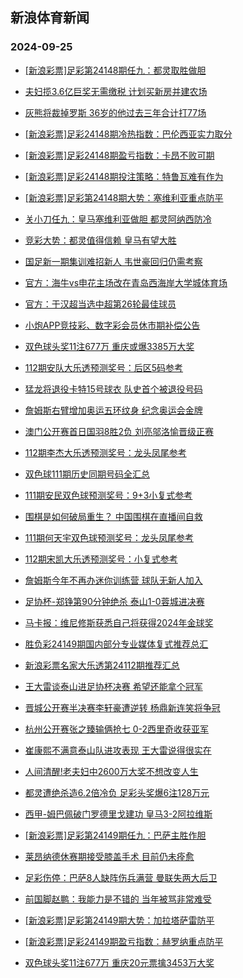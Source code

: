 ## 新浪体育新闻 
### 2024-09-25

+ [[新浪彩票]足彩第24148期任九：都灵取胜做胆](https://sports.sina.com.cn/l/2024-09-24/doc-incqfhau9381871.shtml)

+ [夫妇揽3.6亿巨奖无需缴税 计划买新房并建农场](https://sports.sina.com.cn/l/2024-09-24/doc-incqezuz4810308.shtml)

+ [灰熊将裁掉罗斯 36岁的他过去三年合计打77场](https://sports.sina.com.cn/basketball/nba/2024-09-24/doc-incqfhau9391935.shtml)

+ [[新浪彩票]足彩24148期冷热指数：巴伦西亚实力取分](https://sports.sina.com.cn/l/2024-09-24/doc-incqfhaz1459805.shtml)

+ [[新浪彩票]足彩24148期盈亏指数：卡昂不败可期](https://sports.sina.com.cn/l/2024-09-24/doc-incqfhaz1448220.shtml)

+ [[新浪彩票]足彩24148期投注策略：特鲁瓦难有作为](https://sports.sina.com.cn/l/2024-09-24/doc-incqfhaw6160040.shtml)

+ [[新浪彩票]足彩第24148期大势：塞维利亚重点防平](https://sports.sina.com.cn/l/2024-09-24/doc-incqfhau9380957.shtml)

+ [关小刀任九：皇马塞维利亚做胆 都灵阿纳西防冷](https://sports.sina.com.cn/l/2024-09-24/doc-incqfwyr4592385.shtml)

+ [竞彩大势：都灵值得信赖 皇马有望大胜](https://sports.sina.com.cn/l/2024-09-24/doc-incqfhau9384046.shtml)

+ [国足新一期集训难招新人 韦世豪回归仍需考察](https://sports.sina.com.cn/china/2024-09-24/doc-incqfnkx1429418.shtml)

+ [官方：海牛vs申花主场改在青岛西海岸大学城体育场](https://sports.sina.com.cn/china/j/2024-09-24/doc-incqhchn5910997.shtml)

+ [官方：于汉超当选中超第26轮最佳球员](https://sports.sina.com.cn/china/j/2024-09-24/doc-incqhchk9146456.shtml)

+ [小炮APP竞技彩、数字彩会员休市期补偿公告](https://sports.sina.com.cn/l/2024-09-24/doc-incqfnks9360019.shtml)

+ [双色球头奖11注677万 重庆或爆3385万大奖](https://sports.sina.com.cn/l/2024-09-24/doc-incqhpwm1144238.shtml)

+ [112期安队大乐透预测奖号：后区5码参考](https://sports.sina.com.cn/l/2024-09-24/doc-incqfssv1414659.shtml)

+ [猛龙将退役卡特15号球衣 队史首个被退役号码](https://sports.sina.com.cn/basketball/nba/2024-09-24/doc-incqhchk9138790.shtml)

+ [詹姆斯右臂增加奥运五环纹身 纪念奥运会金牌](https://sports.sina.com.cn/basketball/nba/2024-09-24/doc-incqhiqp1197158.shtml)

+ [澳门公开赛首日国羽8胜2负 刘亮邬洛愉晋级正赛](https://sports.sina.com.cn/others/badmin/2024-09-24/doc-incqhiqk5827858.shtml)

+ [112期李杰大乐透预测奖号：龙头凤尾参考](https://sports.sina.com.cn/l/2024-09-24/doc-incqfsst4662731.shtml)

+ [双色球111期历史同期号码全汇总](https://sports.sina.com.cn/l/2024-09-23/doc-incqcccz2094319.shtml)

+ [111期安民双色球预测奖号：9+3小复式参考](https://sports.sina.com.cn/l/2024-09-24/doc-incqfssv1398801.shtml)

+ [围棋是如何破局重生？ 中国围棋在直播间自救](https://sports.sina.com.cn/go/2024-09-24/doc-incqfhaw6215844.shtml)

+ [111期何天宇双色球预测奖号：龙头凤尾参考](https://sports.sina.com.cn/l/2024-09-24/doc-incqfsst4646353.shtml)

+ [112期宋凯大乐透预测奖号：小复式参考](https://sports.sina.com.cn/l/2024-09-24/doc-incqfssv1412156.shtml)

+ [詹姆斯今年不再办迷你训练营 球队无新人加入](https://sports.sina.com.cn/basketball/nba/2024-09-24/doc-incqhiqh9053682.shtml)

+ [足协杯-郑铮第90分钟绝杀 泰山1-0蓉城进决赛](https://sports.sina.com.cn/china/cfacup/2024-09-24/doc-incqhpwi4408596.shtml)

+ [马卡报：维尼修斯获悉自己将获得2024年金球奖](https://sports.sina.com.cn/g/laliga/2024-09-24/doc-incqhchk9109506.shtml)

+ [胜负彩24149期国内部分专业媒体复式推荐总汇](https://sports.sina.com.cn/l/2024-09-24/doc-incqfwyt1305094.shtml)

+ [新浪彩票名家大乐透第24112期推荐汇总](https://sports.sina.com.cn/l/2024-09-24/doc-incqfnks9354992.shtml)

+ [王大雷谈泰山进足协杯决赛 希望还能拿个冠军](https://sports.sina.com.cn/china/cfacup/2024-09-24/doc-incqhpwe8960539.shtml)

+ [晋城公开赛半决赛李轩豪遭逆转 杨鼎新连笑将争冠](https://sports.sina.com.cn/go/2024-09-24/doc-incqhiqh9059350.shtml)

+ [杭州公开赛张之臻输俩抢七 0-2西里奇收获亚军](https://sports.sina.com.cn/tennis/china/2024-09-24/doc-incqhpwm1139813.shtml)

+ [崔康熙不满意泰山队进攻表现 王大雷说得很实在](https://sports.sina.com.cn/china/cfacup/2024-09-25/doc-incqikzz0891209.shtml)

+ [人间清醒!老夫妇中2600万大奖不想改变人生](https://sports.sina.com.cn/l/2024-09-25/doc-incqikzz0880175.shtml)

+ [都灵遭绝杀造6.2倍冷负 足彩头奖爆6注128万元](https://sports.sina.com.cn/l/2024-09-25/doc-incqikzz0896581.shtml)

+ [西甲-姆巴佩破门罗德里戈建功 皇马3-2阿拉维斯](https://sports.sina.com.cn/g/laliga/2024-09-25/doc-incqikzw5387797.shtml)

+ [[新浪彩票]足彩第24149期任九：巴萨主胜作胆](https://sports.sina.com.cn/l/2024-09-25/doc-incqikzw5370550.shtml)

+ [莱昂纳德休赛期接受膝盖手术 目前仍未痊愈](https://sports.sina.com.cn/basketball/nba/2024-09-25/doc-incqikzw5390901.shtml)

+ [足彩伤停：巴萨8人缺阵伤兵满营 曼联失两大后卫](https://sports.sina.com.cn/l/2024-09-24/doc-incqfwyn9200109.shtml)

+ [前国脚赵鹏：我能力是不错的 当年被骂非常难受](https://sports.sina.com.cn/china/2024-09-25/doc-incqikzz0892751.shtml)

+ [[新浪彩票]足彩第24149期大势：加拉塔萨雷防平](https://sports.sina.com.cn/l/2024-09-25/doc-incqikzw5369482.shtml)

+ [[新浪彩票]足彩24149期盈亏指数：赫罗纳重点防平](https://sports.sina.com.cn/l/2024-09-25/doc-incqikzz0884580.shtml)

+ [双色球头奖11注677万 重庆20元票擒3453万大奖](https://sports.sina.com.cn/l/2024-09-24/doc-incqhpwm1144238.shtml)

